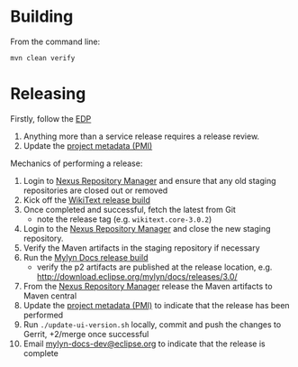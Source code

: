 Building
=================================

From the command line:

```
mvn clean verify
```

Releasing
=================================

Firstly, follow the [EDP](https://eclipse.org/projects/dev_process/development_process.php)

1. Anything more than a service release requires a release review.
2. Update the [project metadata (PMI)](https://www.eclipse.org/projects/handbook/#pmi)

Mechanics of performing a release:

1. Login to [Nexus Repository Manager](https://oss.sonatype.org/#stagingRepositories) and ensure that any old staging repositories are closed out or removed
2. Kick off the [WikiText release build](https://hudson.eclipse.org/mylyn/job/mylyn-wikitext-release/)
3. Once completed and successful, fetch the latest from Git
    - note the release tag (e.g. `wikitext.core-3.0.2`)
4. Login to the [Nexus Repository Manager](https://oss.sonatype.org/#stagingRepositories) and close the new staging repository.
5. Verify the Maven artifacts in the staging repository if necessary
6. Run the [Mylyn Docs release build](https://hudson.eclipse.org/mylyn/view/Mylyn%20Docs/job/mylyn-docs-release/)
    - verify the p2 artifacts are published at the release location, e.g.  http://download.eclipse.org/mylyn/docs/releases/3.0/
7. From the [Nexus Repository Manager](https://oss.sonatype.org/#stagingRepositories) release the Maven artifacts to Maven central
8. Update the [project metadata (PMI)](https://www.eclipse.org/projects/handbook/#pmi) to indicate that the release has been performed
9. Run `./update-ui-version.sh` locally, commit and push the changes to Gerrit, +2/merge once successful
10. Email mylyn-docs-dev@eclipse.org to indicate that the release is complete
